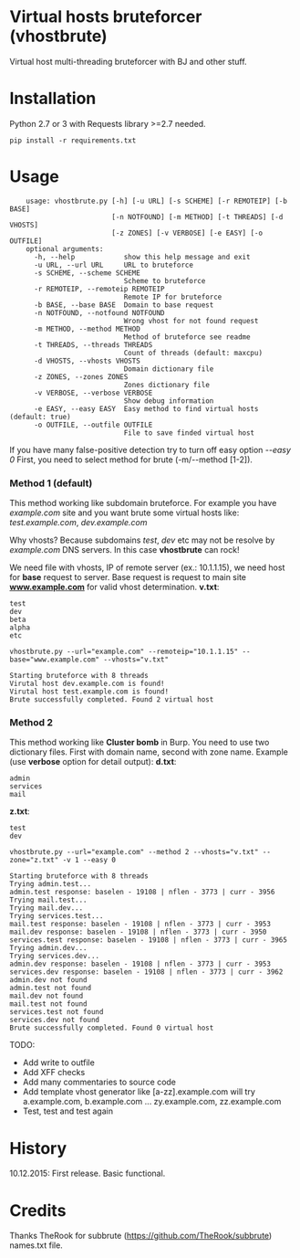 Virtual hosts bruteforcer (vhostbrute)
=====================
Virtual host multi-threading bruteforcer with BJ and other stuff.

Installation
=====================
Python 2.7 or 3 with Requests library >=2.7 needed.

`pip install -r requirements.txt`

Usage
=====================
```
    usage: vhostbrute.py [-h] [-u URL] [-s SCHEME] [-r REMOTEIP] [-b BASE]
                         [-n NOTFOUND] [-m METHOD] [-t THREADS] [-d VHOSTS]
                         [-z ZONES] [-v VERBOSE] [-e EASY] [-o OUTFILE]
    optional arguments:
      -h, --help            show this help message and exit
      -u URL, --url URL     URL to bruteforce
      -s SCHEME, --scheme SCHEME
                            Scheme to bruteforce
      -r REMOTEIP, --remoteip REMOTEIP
                            Remote IP for bruteforce
      -b BASE, --base BASE  Domain to base request
      -n NOTFOUND, --notfound NOTFOUND
                            Wrong vhost for not found request
      -m METHOD, --method METHOD
                            Method of bruteforce see readme
      -t THREADS, --threads THREADS
                            Count of threads (default: maxcpu)
      -d VHOSTS, --vhosts VHOSTS
                            Domain dictionary file
      -z ZONES, --zones ZONES
                            Zones dictionary file
      -v VERBOSE, --verbose VERBOSE
                            Show debug information
      -e EASY, --easy EASY  Easy method to find virtual hosts (default: true)
      -o OUTFILE, --outfile OUTFILE
                            File to save finded virtual host
```
If you have many false-positive detection try to turn off easy option *--easy 0*
First, you need to select method for brute (-m/--method [1-2]).

### Method 1 (default)
This method working like subdomain bruteforce. For example you have *example.com* site and you want brute some virtual hosts like: *test.example.com*, *dev.example.com*

Why vhosts? Because subdomains *test*, *dev* etc may not be resolve by *example.com* DNS servers. In this case **vhostbrute** can rock!

We need file with vhosts, IP of remote server (ex.: 10.1.1.15), we need host for **base** request to server. Base request is request to main site **www.example.com** for valid vhost determination.
**v.txt**:
```
test
dev
beta
alpha
etc
```

`vhostbrute.py --url="example.com" --remoteip="10.1.1.15" --base="www.example.com" --vhosts="v.txt"`
```
Starting bruteforce with 8 threads
Virutal host dev.example.com is found!
Virutal host test.example.com is found!
Brute successfully completed. Found 2 virtual host
```

### Method 2
This method working like **Cluster bomb** in Burp. You need to use two dictionary files. First with domain name, second with zone name. Example (use **verbose** option for detail output):
**d.txt**:
```
admin
services
mail
```
**z.txt**:
```
test
dev
```

`vhostbrute.py --url="example.com" --method 2 --vhosts="v.txt" --zone="z.txt" -v 1 --easy 0`
```
Starting bruteforce with 8 threads
Trying admin.test...
admin.test response: baselen - 19108 | nflen - 3773 | curr - 3956
Trying mail.test...
Trying mail.dev...
Trying services.test...
mail.test response: baselen - 19108 | nflen - 3773 | curr - 3953
mail.dev response: baselen - 19108 | nflen - 3773 | curr - 3950
services.test response: baselen - 19108 | nflen - 3773 | curr - 3965
Trying admin.dev...
Trying services.dev...
admin.dev response: baselen - 19108 | nflen - 3773 | curr - 3953
services.dev response: baselen - 19108 | nflen - 3773 | curr - 3962
admin.dev not found
admin.test not found
mail.dev not found
mail.test not found
services.test not found
services.dev not found
Brute successfully completed. Found 0 virtual host
```

TODO:

 - Add write to outfile
 - Add XFF checks
 - Add many commentaries to source code
 - Add template vhost generator like [a-zz].example.com will try a.example.com, b.example.com ... zy.example.com, zz.example.com
 - Test, test and test again


History
=====================
10.12.2015: First release. Basic functional.

Credits
=====================
Thanks TheRook for subbrute (https://github.com/TheRook/subbrute) names.txt file.
